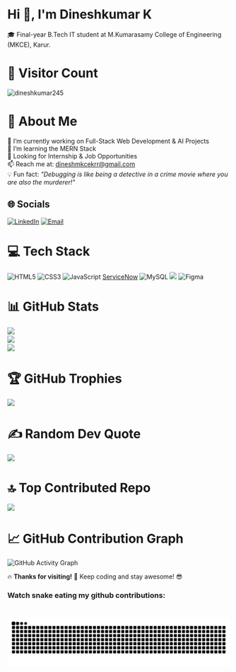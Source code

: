 # Hi 👋, I'm Dineshkumar K
🎓 Final-year B.Tech IT student at M.Kumarasamy College of Engineering (MKCE), Karur.


# 🔢 Visitor Count 
<p align="left"> <img src="https://komarev.com/ghpvc/?username=dineshkumar245&label=Profile%20views&color=0e75b6&style=flat" alt="dineshkumar245" /> </p>

# 💫 About Me
🔭 I’m currently working on Full-Stack Web Development & AI Projects  
🌱 I’m learning the MERN Stack  
💼 Looking for Internship & Job Opportunities  
📫 Reach me at: [dineshmkcekrr@gmail.com](mailto:dineshmkcekrr@gmail.com)  
💡 Fun fact: *"Debugging is like being a detective in a crime movie where you are also the murderer!"*

## 🌐 Socials
[![LinkedIn](https://img.shields.io/badge/LinkedIn-%230077B5.svg?logo=linkedin&logoColor=white)](https://linkedin.com/in/dineshkumar-k-8a248825a)
[![Email](https://img.shields.io/badge/Email-D14836?logo=gmail&logoColor=white)](mailto:dineshmkcekrr@gmail.com)

# 💻 Tech Stack
![HTML5](https://img.shields.io/badge/html5-%23E34F26.svg?style=for-the-badge&logo=html5&logoColor=white)
![CSS3](https://img.shields.io/badge/css3-%231572B6.svg?style=for-the-badge&logo=css3&logoColor=white)
![JavaScript](https://img.shields.io/badge/javascript-%23323330.svg?style=for-the-badge&logo=javascript&logoColor=%23F7DF1E)
[ServiceNow](https://img.shields.io/badge/AWS-%23FF9900.svg?style=for-the-badge&logo=amazon-aws&logoColor=white)
![MySQL](https://img.shields.io/badge/mysql-4479A1.svg?style=for-the-badge&logo=mysql&logoColor=white)
![](https://img.shields.io/badge/AWS-%23FF9900.svg?style=for-the-badge&logo=amazon-aws&logoColor=white)
![Figma](https://img.shields.io/badge/figma-%23F24E1E.svg?style=for-the-badge&logo=figma&logoColor=white)

# 📊 GitHub Stats
![](https://github-readme-stats.vercel.app/api?username=Dineshkumar245&theme=onedark&hide_border=false&include_all_commits=true&count_private=true)<br/>
![](https://nirzak-streak-stats.vercel.app/?user=Dineshkumar245&theme=onedark&hide_border=false)<br/>
![](https://github-readme-stats.vercel.app/api/top-langs/?username=Dineshkumar245&theme=onedark&hide_border=false&layout=compact)

# 🏆 GitHub Trophies
![](https://github-profile-trophy.vercel.app/?username=Dineshkumar245&theme=dracula&no-frame=false&no-bg=true&margin-w=4)

# ✍️ Random Dev Quote
![](https://quotes-github-readme.vercel.app/api?type=horizontal&theme=radical)

# 🔝 Top Contributed Repo
![](https://github-contributor-stats.vercel.app/api?username=Dineshkumar245&limit=5&theme=onedark&combine_all_yearly_contributions=true)

# 📈 GitHub Contribution Graph
![GitHub Activity Graph](https://github-readme-activity-graph.vercel.app/graph?username=Dineshkumar245&theme=github-dark)

🔥 **Thanks for visiting!** 🚀 Keep coding and stay awesome! 😎
<h3 align="left">Watch snake eating my github contributions:</h3>

###

<br clear="both"><img src="https://raw.githubusercontent.com/Dineshkumar245/Dineshkumar245/output/snake.svg" alt="Snake animation" />


